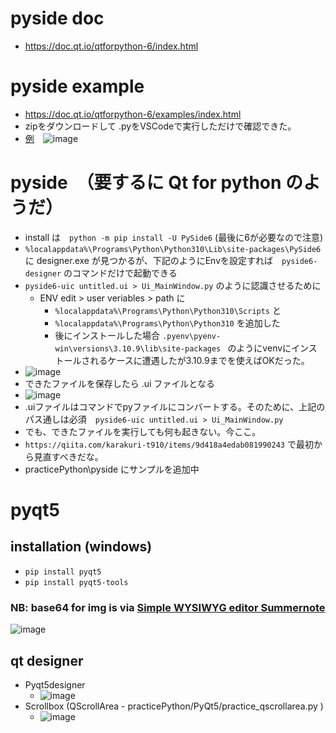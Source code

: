 <link rel="stylesheet" type="text/css" href="/assets/css/styles.css" />

# pyside doc
* https://doc.qt.io/qtforpython-6/index.html

# pyside example
* https://doc.qt.io/qtforpython-6/examples/index.html
* zipをダウンロードして .pyをVSCodeで実行しただけで確認できた。
* [例](https://doc.qt.io/qtforpython-6/examples/example_3d_simple3d.html)　![image](https://github.com/jamad/jamad.github.io/assets/949913/74e440dc-80f6-41a7-8c3d-8d8df16d6632)


# pyside　（要するに Qt for python のようだ）
* install は　`python -m pip install -U PySide6` (最後に6が必要なので注意)
* `%localappdata%\Programs\Python\Python310\Lib\site-packages\PySide6` に designer.exe が見つかるが、下記のようにEnvを設定すれば　`pyside6-designer` のコマンドだけで起動できる
* `pyside6-uic untitled.ui > Ui_MainWindow.py` のように認識させるために
   * ENV edit > user veriables > path に
     * `%localappdata%\Programs\Python\Python310\Scripts` と
     * `%localappdata%\Programs\Python\Python310` を追加した
     * 後にインストールした場合 `.pyenv\pyenv-win\versions\3.10.9\lib\site-packages ` のようにvenvにインストールされるケースに遭遇したが3.10.9までを使えばOKだった。
* ![image](https://github.com/jamad/jamad.github.io/assets/949913/e93eaee5-a417-4049-96f1-cacbc6b5f18c)
* できたファイルを保存したら .ui ファイルとなる
* ![image](https://github.com/jamad/jamad.github.io/assets/949913/0b18bbf1-6500-48ae-b0b4-7dec107e0da6)
* .uiファイルはコマンドでpyファイルにコンバートする。そのために、上記のパス通しは必須　`pyside6-uic untitled.ui > Ui_MainWindow.py`
* でも、できたファイルを実行しても何も起きない。今ここ。
* `https://qiita.com/karakuri-t910/items/9d418a4edab081990243` で最初から見直すべきだな。
* practicePython\pyside にサンプルを追加中




# pyqt5
## installation (windows)
* `pip install pyqt5`
* `pip install pyqt5-tools`

### NB: base64 for img is via [Simple WYSIWYG editor Summernote](https://summernote.org/)  

![image](https://github.com/jamad/jamad.github.io/assets/949913/fae04ffb-b724-4e8d-bcc2-b3e94ddc185c)

## qt designer
* Pyqt5designer
    * ![image](https://github.com/jamad/jamad.github.io/assets/949913/a4b3b024-5836-469b-aef5-d77511822090)
* Scrollbox (QScrollArea - practicePython/PyQt5/practice_qscrollarea.py )
    * ![image](https://github.com/jamad/jamad.github.io/assets/949913/1aa2e378-1ff7-4b6c-be9c-17326fa42c98)

